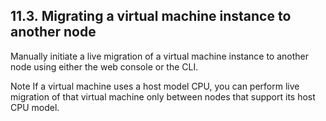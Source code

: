 ## 11.3. Migrating a virtual machine instance to another node




Manually initiate a live migration of a virtual machine instance to another node using either the web console or the CLI.

Note
If a virtual machine uses a host model CPU, you can perform live migration of that virtual machine only between nodes that support its host CPU model.



